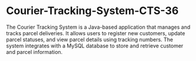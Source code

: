 # Courier-Tracking-System-CTS-36
The Courier Tracking System is a Java-based application that manages and tracks parcel deliveries. It allows users to register new customers, update parcel statuses, and view parcel details using tracking numbers. The system integrates with a MySQL database to store and retrieve customer and parcel information.
